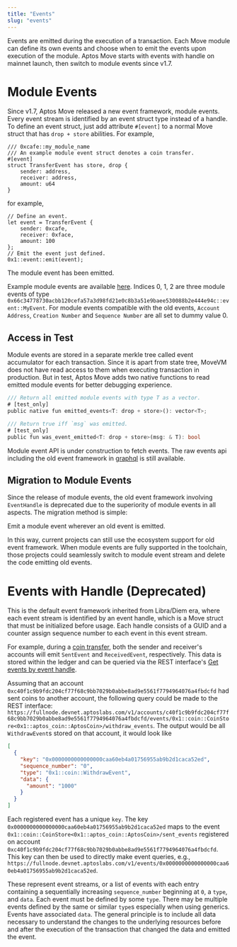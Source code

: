 ```yaml
---
title: "Events"
slug: "events"
---
```


Events are emitted during the execution of a transaction. Each Move module can define its own events and choose when to
emit the events upon execution of the module. Aptos Move starts with events with handle on mainnet launch, then switch
to module events since v1.7.

# Module Events

Since v1.7, Aptos Move released a new event framework, module events. Every event stream is identified by an event
struct type instead of a handle.
To define an event struct, just add attribute `#[event]` to a normal Move struct that has `drop + store` abilities. For
example,

```
/// 0xcafe::my_module_name
/// An example module event struct denotes a coin transfer.
#[event]
struct TransferEvent has store, drop {
    sender: address,
    receiver: address,
    amount: u64
}
```

for example,

```
// Define an event.
let event = TransferEvent {
    sender: 0xcafe,
    receiver: 0xface,
    amount: 100
};
// Emit the event just defined.
0x1::event::emit(event);
```

The module event has been emitted.

Example module events are available [here](https://explorer.aptoslabs.com/txn/682252266/events?network=testnet). Indices
0, 1, 2 are three module events of
type `0x66c34778730acbb120cefa57a3d98fd21e0c8b3a51e9baee530088b2e444e94c::event::MyEvent`. For module events compatible
with the old events, `Account Address`, `Creation Number` and `Sequence Number` are all set to dummy value 0.

## Access in Test

Module events are stored in a separate merkle tree called event accumulator for each transaction. Since it is apart from
state tree, MoveVM does not have read access to them when executing transaction in production. But in test, Aptos Move
adds two native functions to read emitted module events for better debugging experience.

```rust
/// Return all emitted module events with type T as a vector.
# [test_only]
public native fun emitted_events<T: drop + store>(): vector<T>;

/// Return true iff `msg` was emitted.
# [test_only]
public fun was_event_emitted<T: drop + store>(msg: & T): bool
```

Module event API is under construction to fetch events. The raw events api including the old event framework
in [graphql](https://aptos.dev/guides/system-integrators-guide/#production-network-access) is still available.

## Migration to Module Events

Since the release of module events, the old event framework involving `EventHandle` is deprecated due to the superiority
of module events in all aspects. The migration method is simple:

Emit a module event wherever an old event is emitted.

In this way, current projects can still use the ecosystem support for old event framework. When module events are fully
supported in the toolchain, those projects could seamlessly switch to module event stream and delete the code emitting
old events.

# Events with Handle (Deprecated)

This is the default event framework inherited from Libra/Diem era, where each event stream is identified by an event
handle, which is a Move struct that must be initialized before usage. Each handle consists of a GUID and a counter
assign sequence number to each event in this event stream.

For example, during a [coin transfer](../tutorials/first-transaction.md), both the sender and receiver's accounts will
emit `SentEvent` and `ReceivedEvent`, respectively. This data is stored within the ledger and can be queried via the
REST
interface's [Get events by event handle](https://fullnode.devnet.aptoslabs.com/v1/spec#/operations/get_events_by_event_handle).

Assuming that an account `0xc40f1c9b9fdc204cf77f68c9bb7029b0abbe8ad9e5561f7794964076a4fbdcfd` had sent coins to another
account, the following query could be made to the REST
interface: `https://fullnode.devnet.aptoslabs.com/v1/accounts/c40f1c9b9fdc204cf77f68c9bb7029b0abbe8ad9e5561f7794964076a4fbdcfd/events/0x1::coin::CoinStore<0x1::aptos_coin::AptosCoin>/withdraw_events`.
The output would be all `WithdrawEvent`s stored on that account, it would look like

```json
[
  {
    "key": "0x0000000000000000caa60eb4a01756955ab9b2d1caca52ed",
    "sequence_number": "0",
    "type": "0x1::coin::WithdrawEvent",
    "data": {
      "amount": "1000"
    }
  }
]
```

Each registered event has a unique `key`. The key `0x0000000000000000caa60eb4a01756955ab9b2d1caca52ed` maps to the
event `0x1::coin::CoinStore<0x1::aptos_coin::AptosCoin>/sent_events` registered on
account `0xc40f1c9b9fdc204cf77f68c9bb7029b0abbe8ad9e5561f7794964076a4fbdcfd`. This key can then be used to directly make
event queries,
e.g., `https://fullnode.devnet.aptoslabs.com/v1/events/0x0000000000000000caa60eb4a01756955ab9b2d1caca52ed`.

These represent event streams, or a list of events with each entry containing a sequentially
increasing `sequence_number` beginning at `0`, a `type`, and `data`. Each event must be defined by some `type`. There
may be multiple events defined by the same or similar `type`s especially when using generics. Events have
associated `data`. The general principle is to include all data necessary to understand the changes to the underlying
resources before and after the execution of the transaction that changed the data and emitted the event.

[coin_transfer]: https://github.com/aptos-labs/aptos-core/blob/bdd0a7fe82cd6aab4b47250e5eb6298986777cf7/aptos-move/framework/aptos-framework/sources/coin.move#L412

[get_events]: https://fullnode.devnet.aptoslabs.com/v1/spec#/operations/get_events_by_event_handle
